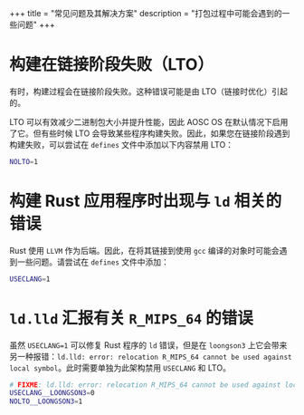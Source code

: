 +++
title = "常见问题及其解决方案"
description = "打包过程中可能会遇到的一些问题"
+++

# 构建在链接阶段失败（LTO）

有时，构建过程会在链接阶段失败。这种错误可能是由 LTO（链接时优化）引起的。

LTO 可以有效减少二进制包大小并提升性能，因此 AOSC OS 在默认情况下启用了它。但有些时候 LTO 会导致某些程序构建失败。因此，如果您在链接阶段遇到构建失败，可以尝试在 `defines` 文件中添加以下内容禁用 LTO：

```bash
NOLTO=1
```

# 构建 Rust 应用程序时出现与 `ld` 相关的错误

Rust 使用 `LLVM` 作为后端。因此，在将其链接到使用 `gcc` 编译的对象时可能会遇到一些问题。请尝试在 `defines` 文件中添加：

```bash
USECLANG=1
```

# `ld.lld` 汇报有关 `R_MIPS_64` 的错误

虽然 `USECLANG=1` 可以修复 Rust 程序的 `ld` 错误，但是在 `loongson3` 上它会带来另一种报错：`ld.lld: error: relocation R_MIPS_64 cannot be used against local symbol`。此时需要单独为此架构禁用 `USECLANG` 和 LTO。

```bash
# FIXME: ld.lld: error: relocation R_MIPS_64 cannot be used against local symbol
USECLANG__LOONGSON3=0
NOLTO__LOONGSON3=1
```
